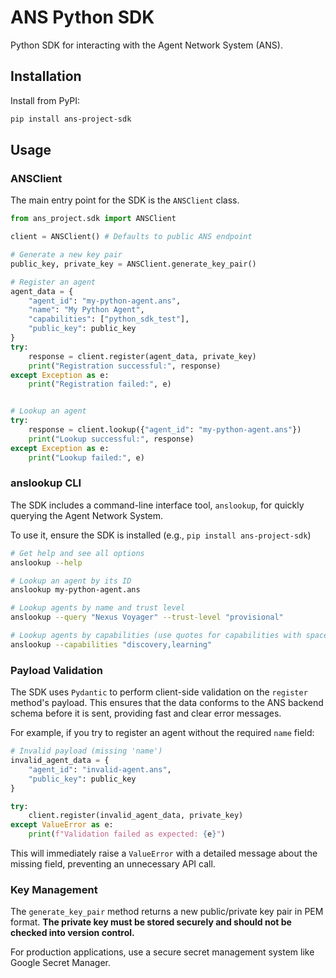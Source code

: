 # ANS Python SDK

Python SDK for interacting with the Agent Network System (ANS).

## Installation

Install from PyPI:

```bash
pip install ans-project-sdk
```

## Usage

### ANSClient

The main entry point for the SDK is the `ANSClient` class.

```python
from ans_project.sdk import ANSClient

client = ANSClient() # Defaults to public ANS endpoint

# Generate a new key pair
public_key, private_key = ANSClient.generate_key_pair()

# Register an agent
agent_data = {
    "agent_id": "my-python-agent.ans",
    "name": "My Python Agent",
    "capabilities": ["python_sdk_test"],
    "public_key": public_key
}
try:
    response = client.register(agent_data, private_key)
    print("Registration successful:", response)
except Exception as e:
    print("Registration failed:", e)


# Lookup an agent
try:
    response = client.lookup({"agent_id": "my-python-agent.ans"})
    print("Lookup successful:", response)
except Exception as e:
    print("Lookup failed:", e)
```

### anslookup CLI

The SDK includes a command-line interface tool, `anslookup`, for quickly querying the Agent Network System.

To use it, ensure the SDK is installed (e.g., `pip install ans-project-sdk`) 

```bash
# Get help and see all options
anslookup --help

# Lookup an agent by its ID
anslookup my-python-agent.ans

# Lookup agents by name and trust level
anslookup --query "Nexus Voyager" --trust-level "provisional"

# Lookup agents by capabilities (use quotes for capabilities with spaces)
anslookup --capabilities "discovery,learning"
```

### Payload Validation

The SDK uses `Pydantic` to perform client-side validation on the `register` method's payload. This ensures that the data conforms to the ANS backend schema before it is sent, providing fast and clear error messages.

For example, if you try to register an agent without the required `name` field:

```python
# Invalid payload (missing 'name')
invalid_agent_data = {
    "agent_id": "invalid-agent.ans",
    "public_key": public_key
}

try:
    client.register(invalid_agent_data, private_key)
except ValueError as e:
    print(f"Validation failed as expected: {e}")
```

This will immediately raise a `ValueError` with a detailed message about the missing field, preventing an unnecessary API call.

### Key Management

The `generate_key_pair` method returns a new public/private key pair in PEM format. **The private key must be stored securely and should not be checked into version control.**

For production applications, use a secure secret management system like Google Secret Manager.
